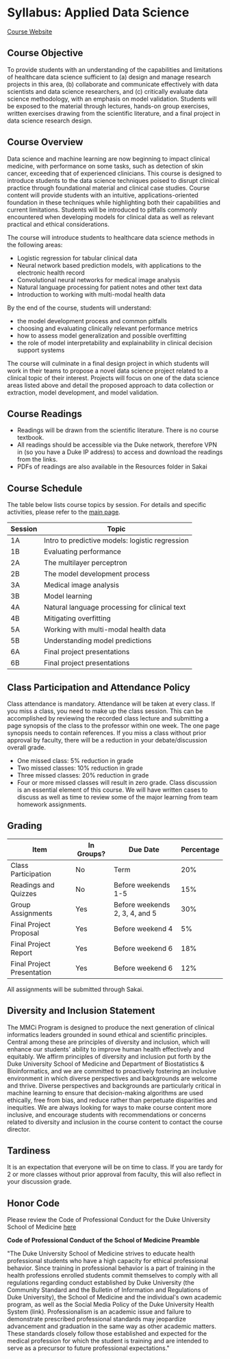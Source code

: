 # Syllabus: Applied Data Science
[Course Website](https://github.com/mengelhard/mmci_applied_ds)

## Course Objective
To provide students with an understanding of the capabilities and limitations of healthcare data science sufficient to (a) design and manage research projects in this area, (b) collaborate and communicate effectively with data scientists and data science researchers, and (c) critically evaluate data science methodology, with an emphasis on model validation. Students will be exposed to the material through lectures, hands-on group exercises, written exercises drawing from the scientific literature, and a final project in data science research design.

## Course Overview
Data science and machine learning are now beginning to impact clinical medicine, with performance on some tasks, such as detection of skin cancer, exceeding that of experienced clinicians. This course is designed to introduce students to the data science techniques poised to disrupt clinical practice through foundational material and clinical case studies. Course content will provide students with an intuitive, applications-oriented foundation in these techniques while highlighting both their capabilities and current limitations. Students will be introduced to pitfalls commonly encountered when developing models for clinical data as well as relevant practical and ethical considerations.

The course will introduce students to healthcare data science methods in the following areas:
- Logistic regression for tabular clinical data
- Neural network based prediction models, with applications to the electronic health record
- Convolutional neural networks for medical image analysis
- Natural language processing for patient notes and other text data
- Introduction to working with multi-modal health data

By the end of the course, students will understand:
- the model development process and common pitfalls
- choosing and evaluating clinically relevant performance metrics
- how to assess model generalization and possible overfitting
- the role of model interpretability and explainability in clinical decision support systems

The course will culminate in a final design project in which students will work in their teams to propose a novel data science project related to a clinical topic of their interest. Projects will focus on one of the data science areas listed above and detail the proposed approach to data collection or extraction, model development, and model validation.

## Course Readings
- Readings will be drawn from the scientific literature. There is no course textbook.
- All readings should be accessible via the Duke network, therefore VPN in (so you have a Duke IP address) to access and download the readings from the links.
- PDFs of readings are also available in the Resources folder in Sakai

## Course Schedule
The table below lists course topics by session. For details and specific activities, please refer to the [main page](http://www.github.com/mengelhard/mmci_applied_ds).

Session | Topic
--- | ---
1A | Intro to predictive models: logistic regression
1B | Evaluating performance
2A | The multilayer perceptron
2B | The model development process
3A | Medical image analysis
3B | Model learning
4A | Natural language processing for clinical text
4B | Mitigating overfitting
5A | Working with multi-modal health data
5B | Understanding model predictions
6A | Final project presentations
6B | Final project presentations

## Class Participation and Attendance Policy
Class attendance is mandatory. Attendance will be taken at every class. If you miss a class, you need to make up the class session. This can be accomplished by reviewing the recorded class lecture and submitting a page synopsis of the class to the professor within one week. The one page synopsis needs to contain references. If you miss a class without prior approval by faculty, there will be a reduction in your debate/discussion overall grade.
- One missed class: 5% reduction in grade
- Two missed classes: 10% reduction in grade
- Three missed classes: 20% reduction in grade
- Four or more missed classes will result in zero grade. Class discussion is an essential element of this course. We will have written cases to discuss as well as time to review some of the major learning from team homework assignments.

## Grading

Item | In Groups? | Due Date | Percentage
--- | --- | --- | ---
Class Participation | No | Term | 20%
Readings and Quizzes | No | Before weekends 1-5 | 15%
Group Assignments | Yes | Before weekends 2, 3, 4, and 5 | 30%
Final Project Proposal | Yes | Before weekend 4 | 5%
Final Project Report | Yes | Before weekend 6 | 18%
Final Project Presentation | Yes | Before weekend 6 | 12%

All assignments will be submitted through Sakai.

## Diversity and Inclusion Statement
The MMCi Program is designed to produce the next generation of clinical informatics leaders grounded in sound ethical and scientific principles. Central among these are principles of diversity and inclusion, which will enhance our students' ability to improve human health effectively and equitably. We affirm principles of diversity and inclusion put forth by the Duke University School of Medicine and Department of Biostatistics & Bioinformatics, and we are committed to proactively fostering an inclusive environment in which diverse perspectives and backgrounds are welcome and thrive. Diverse perspectives and backgrounds are particularly critical in machine learning to ensure that decision-making algorithms are used ethically, free from bias, and reduce rather than perpetuate disparities and inequities. We are always looking for ways to make course content more inclusive, and encourage students with recommendations or concerns related to diversity and inclusion in the course content to contact the course director.

## Tardiness
It is an expectation that everyone will be on time to class. If you are tardy for 2 or more classes without prior approval from faculty, this will also reflect in your discussion grade.

## Honor Code
Please review the Code of Professional Conduct for the Duke University School of Medicine [here](https://medschool.duke.edu/education/student-services/office-student-affairs/code-professional-conduct)

**Code of Professional Conduct of the School of Medicine Preamble**

"The Duke University School of Medicine strives to educate health professional students who have a high capacity for ethical professional behavior. Since training in professional behavior is a part of training in the health professions enrolled students commit themselves to comply with all regulations regarding conduct established by Duke University (the Community Standard and the Bulletin of Information and Regulations of Duke University), the School of Medicine and the individualʹs own academic program, as well as the Social Media Policy of the Duke University Health System (link). Professionalism is an academic issue and failure to demonstrate prescribed professional standards may jeopardize advancement and graduation in the same way as other academic matters. These standards closely follow those established and expected for the medical profession for which the student is training and are intended to serve as a precursor to future professional expectations."
